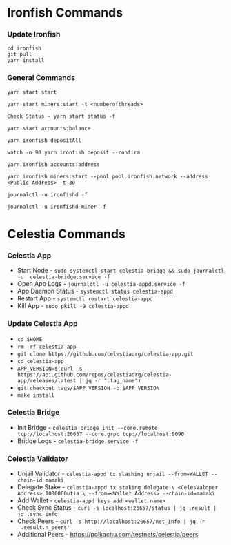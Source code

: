 # Ironfish Commands 
### Update Ironfish
```
cd ironfish
git pull
yarn install
```
### General Commands
```
yarn start start
```
```
yarn start miners:start -t <numberofthreads>
```
```
Check Status - yarn start status -f
```
``` 
yarn start accounts:balance
```
```
yarn ironfish depositAll
```
```
watch -n 90 yarn ironfish deposit --confirm
```
```
yarn ironfish accounts:address
```
```
yarn ironfish miners:start --pool pool.ironfish.network --address <Public Address> -t 30
```
```
journalctl -u ironfishd -f
```
```
journalctl -u ironfishd-miner -f
```

# Celestia Commands
### Celestia App
* Start Node - `sudo systemctl start celestia-bridge && sudo journalctl -u  celestia-bridge.service -f`
* Open App Logs - `journalctl -u celestia-appd.service -f`
* App Daemon Status - `systemctl status celestia-appd`
* Restart App - `systemctl restart celestia-appd`
* Kill App - `sudo pkill -9 celestia-appd`

### Update Celestia App
* `cd $HOME`
* `rm -rf celestia-app`
* `git clone https://github.com/celestiaorg/celestia-app.git`
* `cd celestia-app`
* `APP_VERSION=$(curl -s https://api.github.com/repos/celestiaorg/celestia-app/releases/latest | jq -r ".tag_name")`
* `git checkout tags/$APP_VERSION -b $APP_VERSION`
* `make install`

### Celestia Bridge 
* Init Bridge - `celestia bridge init --core.remote tcp://localhost:26657 --core.grpc tcp://localhost:9090`
* Bridge Logs - `celestia-bridge.service -f`

### Celestia Validator
* Unjail Validator - `celestia-appd tx slashing unjail --from=WALLET --chain-id mamaki`
* Delegate Stake - `celestia-appd tx staking delegate \
<CelesValoper Address> 1000000utia \
    --from=<Wallet Address> --chain-id=mamaki`
* Add Wallet - `celestia-appd keys add <wallet name>`
* Check Sync Status - `curl -s localhost:26657/status | jq .result | jq .sync_info`
* Check Peers - `curl -s http://localhost:26657/net_info | jq -r '.result.n_peers'`
* Additional Peers - https://polkachu.com/testnets/celestia/peers
